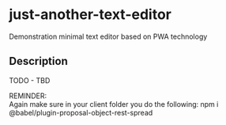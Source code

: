 # just-another-text-editor

Demonstration minimal text editor based on PWA technology

## Description

TODO - TBD

REMINDER:  
Again make sure in your client folder you do the following:
  npm i @babel/plugin-proposal-object-rest-spread
